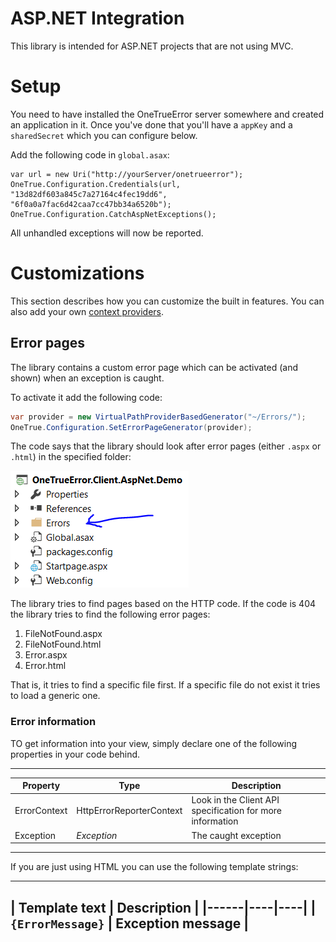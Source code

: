 ASP.NET Integration
======================

This library is intended for ASP.NET projects that are not using MVC.

# Setup

You need to have installed the OneTrueError server somewhere and created an application in it. Once you've done that you'll have a `appKey` and a `sharedSecret` which you can configure below.

Add the following code in `global.asax`:

```
var url = new Uri("http://yourServer/onetrueerror");
OneTrue.Configuration.Credentials(url, "13d82df603a845c7a27164c4fec19dd6", "6f0a0a7fac6d42caa7cc47bb34a6520b");
OneTrue.Configuration.CatchAspNetExceptions();
```

All unhandled exceptions will now be reported.

# Customizations

This section describes how you can customize the built in features. You can also add your own [context providers](../../extending/contextprovider.md).

## Error pages

The library contains a custom error page which can be activated (and shown) when an exception is caught. 

To activate it add the following code:

```csharp
var provider = new VirtualPathProviderBasedGenerator("~/Errors/");
OneTrue.Configuration.SetErrorPageGenerator(provider);
```

The code says that the library should look after error pages (either `.aspx` or  `.html`) in the specified folder:

![](error-folder.png)

The library tries to find pages based on the HTTP code. If the code is 404 the library tries to find the following error pages:

1. FileNotFound.aspx
2. FileNotFound.html
3. Error.aspx
4. Error.html

That is, it tries to find a specific file first. If a specific file do not exist it tries to load a generic one.

### Error information

TO get information into your view, simply declare one of the following properties in your code behind.

---------------------------------
| Property | Type | Description |
|------|----|----|
|ErrorContext | HttpErrorReporterContext | Look in the Client API specification for more information |
|Exception | *Exception* | The caught exception |
-------------------------------

If you are just using HTML you can use the following template strings:

---------------------------------
| Template text | Description |
|------|----|----|
|`{ErrorMessage}` | Exception message |
-------------------------------
